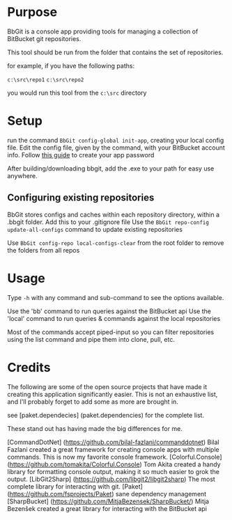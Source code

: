 ﻿# Purpose
BbGit is a console app providing tools for managing a collection of BitBucket git repositories.

This tool should be run from the folder that contains the set of repositories.  

for example, if you have the following paths:

`c:\src\repo1`
`c:\src\repo2`

you would run this tool from the `c:\src` directory

# Setup
run the command `BbGit config-global init-app`, creating your local config file.
Edit the config file, given by the command, with your BitBucket account info.
Follow [this guide](https://confluence.atlassian.com/bitbucket/app-passwords-828781300.html) to create your app password

After building/downloading bbgit, add the .exe to your path for easy use anywhere.

## Configuring existing repositories
BbGit stores configs and caches within each repository directory, within a .bbgit folder.  Add this to your .gitignore file
Use the `BbGit repo-config update-all-configs` command to update existing repositories

Use `BbGit config-repo local-configs-clear` from the root folder to remove the folders from all repos

# Usage
Type `-h` with any command and sub-command to see the options available.

Use the 'bb' command to run queries against the BitBucket api
Use the 'local' command to run queries & commands against the local repositories

Most of the commands accept piped-input so you can filter repositories using the list command and pipe them into clone, pull, etc.


# Credits
The following are some of the open source projects that have made it creating this application significantly easier.
This is not an exhaustive list, and I'll probably forget to add some as more are brought in.  

see [paket.dependecies] (paket.dependencies) for the complete list.

These stand out has having made the big differences for me.

[CommandDotNet] (https://github.com/bilal-fazlani/commanddotnet) Bilal Fazlani created a great framework for creating console apps with multiple commands.  This is now my favorite console framework.
[Colorful.Console] (https://github.com/tomakita/Colorful.Console) Tom Akita created a handy library for formatting console output, making it so much easier to grok the output.
[LibGit2Sharp] (https://github.com/libgit2/libgit2sharp) The most complete library for interacting with git.
[Paket] (https://github.com/fsprojects/Paket) sane dependency management
[SharpBucket] (https://github.com/MitjaBezensek/SharpBucket/) Mitja Bezenšek created a great library for interacting with the BitBucket api
